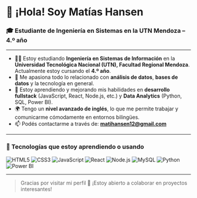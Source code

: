 # 👋 ¡Hola! Soy Matías Hansen

### 🎓 Estudiante de Ingeniería en Sistemas en la UTN Mendoza – 4.º año

---

- 👨‍💻 Estoy estudiando **Ingeniería en Sistemas de Información** en la **Universidad Tecnológica Nacional (UTN), Facultad Regional Mendoza**. Actualmente estoy cursando el **4.º año**.
- 👀 Me apasiona todo lo relacionado con **análisis de datos**, **bases de datos** y la tecnología en general.
- 🌱 Estoy aprendiendo y mejorando mis habilidades en **desarrollo fullstack** (JavaScript, React, Node.js, etc.) y **Data Analytics** (Python, SQL, Power BI).
- 🌍 Tengo un **nivel avanzado de inglés**, lo que me permite trabajar y comunicarme cómodamente en entornos bilingües.
- 📫 Podés contactarme a través de: **matihansen12@gmail.com**

---

### 🚀 Tecnologías que estoy aprendiendo o usando

![HTML5](https://img.shields.io/badge/HTML5-E34F26?logo=html5&logoColor=white)
![CSS3](https://img.shields.io/badge/CSS3-1572B6?logo=css3&logoColor=white)
![JavaScript](https://img.shields.io/badge/JavaScript-F7DF1E?logo=javascript&logoColor=black)
![React](https://img.shields.io/badge/React-20232A?logo=react&logoColor=61DAFB)
![Node.js](https://img.shields.io/badge/Node.js-339933?logo=node.js&logoColor=white)
![MySQL](https://img.shields.io/badge/MySQL-4479A1?logo=mysql&logoColor=white)
![Python](https://img.shields.io/badge/Python-3776AB?logo=python&logoColor=white)
![Power BI](https://img.shields.io/badge/Power%20BI-F2C811?logo=powerbi&logoColor=black)

---

<!-- 
### 📊 Estadísticas de GitHub

![GitHub Stats](https://github-readme-stats.vercel.app/api?username=matih1210&show_icons=true&theme=radical)

---
-->

> Gracias por visitar mi perfil 🙌 ¡Estoy abierto a colaborar en proyectos interesantes!


